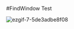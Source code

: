 #FindWindow Test
<br/>

![ezgif-7-5de3adbe8f08](https://user-images.githubusercontent.com/55177359/74037859-7b76e180-4a02-11ea-854c-586b41fdbb07.gif)
